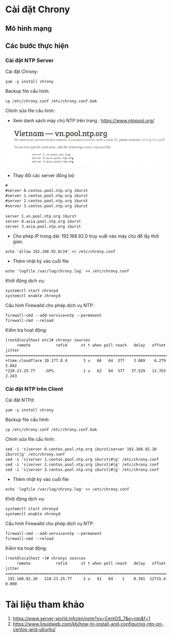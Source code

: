 # Cài đặt Chrony

## Mô hình mạng


## Các bước thực hiện

### Cài đặt NTP Server


Cài đặt Chrony:
```
yum -y install chrony
```

Backup file cấu hình:
```
cp /etc/chrony.conf /etc/chrony.conf.bak
```
Chỉnh sửa file cấu hình:

- Xem danh sách máy chủ NTP trên trang : https://www.ntppool.org/

![](./image/ntpvn.png)

- Thay đổi các server đồng bộ:
```
#
#server 0.centos.pool.ntp.org iburst
#server 1.centos.pool.ntp.org iburst
#server 2.centos.pool.ntp.org iburst
#server 3.centos.pool.ntp.org iburst

server 1.vn.pool.ntp.org iburst
server 0.asia.pool.ntp.org iburst
server 3.asia.pool.ntp.org iburst
```
- Cho phép IP trong dải: 192.168.92.0 truy xuất vào máy chủ để lấy thời gian. 
```
echo 'allow 192.168.92.0/24' >> /etc/chrony.conf
```

- Thêm nhật ký vào cuối file
```
echo 'logfile /var/log/chrony.log` >> /etc/chrony.conf
```

Khởi động dịch vụ:
```
systemctl start chronyd
systemctl enable chronyd
```
Cấu hình Firewalld cho phép dịch vụ NTP:
```
firewall-cmd --add-service=ntp --permanent
firewall-cmd --reload
```

Kiểm tra hoạt động:
```
[root@localhost etc]# chronyc sources
     remote           refid      st t when poll reach   delay   offset  jitter
==============================================================================
+time.cloudflare 10.177.8.4       3 u   66   64  377    3.689    6.279   2.042
*210.23.25.77    .GPS.            1 u   62   64  377   37.529   13.763   2.243
```
### Cài đặt NTP trên Client

Cài đặt NTPd:
```
yum -y install chrony
```

Backup file cấu hình:
```
cp /etc/chrony.conf /etc/chrony.conf.bak
```
Chỉnh sửa file cấu hình:

```
sed -i 's|server 0.centos.pool.ntp.org iburst|server 192.168.92.20 iburst|g' /etc/chrony.conf
sed -i 's|server 1.centos.pool.ntp.org iburst|#|g' /etc/chrony.conf
sed -i 's|server 2.centos.pool.ntp.org iburst|#|g' /etc/chrony.conf
sed -i 's|server 3.centos.pool.ntp.org iburst|#|g' /etc/chrony.conf
```
- Thêm nhật ký vào cuối file
```
echo 'logfile /var/log/chrony.log' >> /etc/chrony.conf
```

Khởi động dịch vụ:
```
systemctl start chronyd
systemctl enable chronyd
```
Cấu hình Firewalld cho phép dịch vụ NTP:
```
firewall-cmd --add-service=ntp --permanent
firewall-cmd --reload
```

Kiểm tra hoạt động:
```
[root@localhost ~]# chronyc sources
     remote           refid      st t when poll reach   delay   offset  jitter
==============================================================================
 192.168.92.20   210.23.25.77     2 u   41   64    1    0.391  12715.4   0.000
```


# Tài liệu tham khảo

1. https://www.server-world.info/en/note?os=CentOS_7&p=ntp&f=1
2. https://www.liquidweb.com/kb/how-to-install-and-configuring-ntp-on-centos-and-ubuntu/

